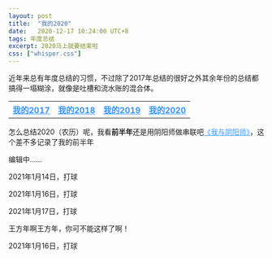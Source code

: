 ```yaml
---
layout: post
title:  "我的2020"
date:   2020-12-17 10:24:00 UTC+8
tags: 年度总结
excerpt: 2020马上就要结束啦
css: ["whisper.css"]
---
```


<p class="pp">近年来总有年度总结的习惯，不过除了2017年总结的很好之外其余年份的总结都搞得一塌糊涂，就像是吐槽和流水账的混合体。</p>

<table  >
  <tr>
    <th><u><a href="{{site.baseurl}}/2018/02/12/%E6%88%91%E7%9A%842017" style="color: #3794ff">我的2017</a></u></th>
    <th><u><a href="{{site.baseurl}}/2019/01/20/%E6%88%91%E7%9A%842018" style="color: #3794ff">我的2018</a></u></th>
    <th><u><a href="{{site.baseurl}}/2019/12/24/%E6%88%91%E7%9A%842019" style="color: #3794ff">我的2019</a></u></th>
    <th><u><a href="" style="color: #3794ff">我的2020</a></u></th>
  </tr>
</table>


<p class="pp">怎么总结2020（农历）呢，我看<b>前半年</b>还是用阴阳师做串联吧<a href="{{site.baseurl}}/2020/10/10/我与阴阳师" style="color: #3794ff">《我与阴阳师》</a>，这个差不多记录了我的前半年</p>

<p class="pp">编辑中……</p>



<p class="pp">2021年1月14日，打球</p>
<p class="pp">2021年1月16日，打球</p>
<p class="pp">2021年1月17日，打球</p>
<p class="pp">王方年啊王方年，你可不能这样了啊！</p>
<p class="pp">2021年1月16日，打球</p>
